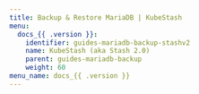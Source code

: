 ```yaml
---
title: Backup & Restore MariaDB | KubeStash
menu:
  docs_{{ .version }}:
    identifier: guides-mariadb-backup-stashv2
    name: KubeStash (aka Stash 2.0)
    parent: guides-mariadb-backup
    weight: 60
menu_name: docs_{{ .version }}
---
```

